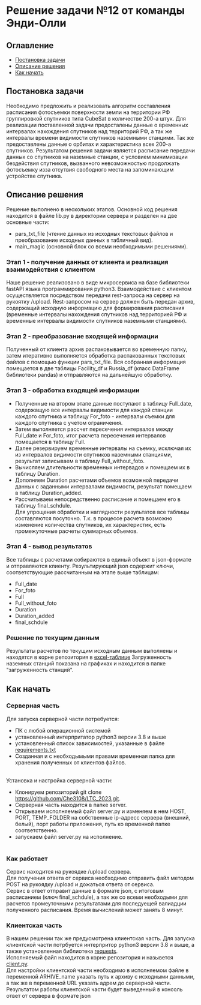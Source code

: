 # Решение задачи №12 от команды Энди-Олли
## Оглавление
- [Постановка задачи](https://github.com/Che3108/LTC_2023/blob/main/README.md#постановка-задачи)
- [Описание решения](https://github.com/Che3108/LTC_2023/blob/main/README.md#описание-решения)
- [Как начать](https://github.com/Che3108/LTC_2023/blob/main/README.md#как-начать)

## Постановка задачи
Необходимо предложить и реализовать алгоритм составления расписания фотосъемки поверхности земли на территории РФ группировкой спутников типа CubeSat в количестве 200-а штук.
Для реализации поставленной задачи предосталены данные о временных интервалах нахождения спутников над территорий РФ, а так же интервалы времени видимости спутников наземными станцими. Так же предоставлены данные о орбитах и характеристика всех 200-а спутников. Результатом решения задачи является расписание передачи данных со спутников на наземные станции, с условием минимизации бездействия спутников, вызванного невозможностью продолжать фотосъемку изза отсутвия свободного места на запоминающим устройстве спутника.

## Описание решения
Решение выполнено в нескольких этапов. Основной код решения находится в файле lib.py в директории сервера и разделен на две основные части: 
- pars_txt_file (чтение данных из исходных текстовых файлов и преобразование исходных данных в табличный вид).
- main_magic (основной блок со всеми необходимыми решениями).
### Этап 1 - получение данных от клиента и реализация взаимодействия с клиентом
Наше решение реализовано в виде микросервиса на базе библиотеки fastAPI языка программирования python3. Взаимодействие с клиентом осуществляется посредством передачи rest-запроса на сервер на рукоятку /upload. Rest-запросом на сервер должен быть передан архив, содержащий исходную информацию для формирования расписания (временные интервалы нахождения спутников над территорией РФ и временные интервалы видимости спутников наземными станциями).
### Этап 2 - преобразование входящей информации
Полученный от клиента архив распаковывается во временную папку, затем итеративно выполняется обработка распакованных текстовых файлов с помощью функции pars_txt_file. Вся собранная информация помещается в две таблицы Facility_df и Russia_df (класс DataFrame библиотеки pandas) и отправляются на дальнейшую обработку.
### Этап 3 - обработка входящей информации
- Полученные на втором этапе данные поступают в таблицу Full_date, содержащую все интервалы видимости для каждой станции каждого спутника и таблицу For_foto - интервалы съемки для каждого спутника с учетом ограничения.
- Затем выполняется рассчет пересечения интервалов между Full_date и For_foto, итог расчета пересечения интервалов помещается в таблицу Full.
- Далее резервируем временные интервалы на съемку, исключая их из интервалов видимости спутников наземными станциями, результат  записываем в таблицу Full_without_foto.
- Вычисляем длительности временных интервадов и помещаем их в таблицу Duration.
- Дополняем Duration расчетами объемов возможной передачи данных с заданными интервалами видимости, результат помещаем в таблицу
Duration_added.
- Рассчитываем непосредственно расписание и помещаем его в таблицу 
final_schdule.<br>
Для упрощения обработки и наглядности результатов все таблицы составляются посуточно. Т.к. в процессе расчета возможно изменение количества спутников, их характеристик, есть промежуточные расчеты суммарных объемов.
### Этап 4 - вывод результатов
Все таблицы с расчетами собираются в единый объект в json-формате и отправляются клиенту. Результирующий json содержит ключи, соответствующие рассчитанным на этапе выше таблицам:
- Full_date
- For_foto
- Full
- Full_without_foto
- Duration
- Duration_added
- final_schdule
### Решение по текущим данным
Результаты расчетов по текущим исходным данным выполнены и находятся в корне репозитория в [excel-таблице](https://github.com/Che3108/LTC_2023/blob/main/%D0%A0%D0%B0%D1%81%D0%BF%D0%B8%D1%81%D0%B0%D0%BD%D0%B8%D0%B5_k_0.15.xlsx)
Загруженность наземных станций показана на графиках и находится в папке "загруженность станций".


## Как начать
### Серверная часть
Для запуска серверной части потребуется:
- ПК с любой операционной системой 
- установленный интерпритатор python3 версии 3.8 и выше
- установленный список зависимостей, указанные в файле [requirements.txt](https://github.com/Che3108/LTC_2023/blob/main/requirements.txt)
- Созданная и с необходымыми правами временная папка для хранения полученных от клиентов файлов.<br><br>

Установка и настройка серверной части:
- Клонируем репозиторий git clone https://github.com/Che3108/LTC_2023.git.
- Серверная часть находится в папке server.
- Открываем исполняемый файл server.py и изменяем в нем HOST, PORT, TEMP_FOLDER на собственные ip-адресс сервера (внешний, белый), порт работы приложения, путь ко временной папке соответственно.
- запускаем файл server.py на исполнение.<br><br>

### Как работает
Сервис находится на рукоядке /upload сервера. <br>
Для получения ответа от сервиса необходимо отправить файл методом POST на рукоядку /upload и дожаться ответа от сервиса. <br>
Сервис в ответ отправит данные в формате json, с итоговым расписанием (ключ final_schdule), а так же со всеми необходыми для расчетов промеуточными результатами для последуещей валиадции полученного расписания. Время вычислений может занять 8 минут.

### Клиентская часть
В нашем решении так же предусмотрена клиентская часть.
Для запуска клиентской части потрбуется интерпритор python3 версии 3.8 и выше, а также установленная библиотека [requests](https://pypi.org/project/requests/).<br>
Исполняемый файл находится в корне репозитория и назывется [client.py](https://github.com/Che3108/LTC_2023/blob/main/client.py). <br>
Для настройки клиентской части необходимо в исполняемом файле в переменной ARHIVE_name указать путь к архиву с исходными данными, а так же в переменной URL указать адрем до серверной части. <br>Результатом работы клиентской части будет выведенный в консоль ответ от сервера в формате json 

